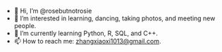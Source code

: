 - 👋 Hi, I’m @rosebutnotrosie
- 👀 I’m interested in learning, dancing, taking photos, and meeting new people. 
- 🌱 I’m currently learning Python, R, SQL, and C++. 
- 📫 How to reach me: zhangxiaoxi1013@gmail.com.

<!---
rosebutnotrosie/rosebutnotrosie is a ✨ special ✨ repository because its `README.md` (this file) appears on your GitHub profile.
You can click the Preview link to take a look at your changes.
--->
